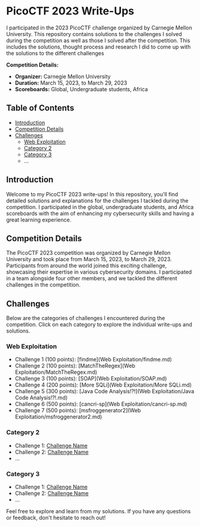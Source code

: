 # PicoCTF 2023 Write-Ups

I participated in the 2023 PicoCTF challenge organized by Carnegie Mellon University. This repository contains solutions to the challenges I solved during the competition as well as those I solved after the competition. This includes the solutions, thought process and research I did to come up with the solutions to the different challenges

**Competition Details:**
- **Organizer:** Carnegie Mellon University
- **Duration:** March 15, 2023, to March 29, 2023
- **Scoreboards:** Global, Undergraduate students, Africa

## Table of Contents

- [Introduction](#introduction)
- [Competition Details](#competition-details)
- [Challenges](#challenges)
  - [Web Exploitation](#Web-Exploitation)
  - [Category 2](#category-2)
  - [Category 3](#category-3)
  - ...

## Introduction

Welcome to my PicoCTF 2023 write-ups! In this repository, you'll find detailed solutions and explanations for the challenges I tackled during the competition. I participated in the global, undergraduate students, and Africa scoreboards with the aim of  enhancing my cybersecurity skills and having a great learning experience.

## Competition Details

The PicoCTF 2023 competition was organized by Carnegie Mellon University and took place from March 15, 2023, to March 29, 2023. Participants from around the world joined this exciting challenge, showcasing their expertise in various cybersecurity domains. I participated in a team alongside four other members, and we tackled the different challenges in the competition.

## Challenges

Below are the categories of challenges I encountered during the competition. Click on each category to explore the individual write-ups and solutions.

### Web Exploitation

- Challenge 1 (100 points): [findme](Web Exploitation/findme.md)
- Challenge 2 (100 points): [MatchTheRegex](Web Exploitation/MatchTheRegex.md)
- Challenge 3 (100 points): [SOAP](Web Exploitation/SOAP.md)
- Challenge 4 (200 points): [More SQLi](Web Exploitation/More SQLi.md)
- Challenge 5 (300 points): [Java Code Analysis!?!](Web Exploitation/Java Code Analysis!?!.md)
- Challenge 6 (500 points): [cancri-sp](Web Exploitation/cancri-sp.md)
- Challenge 7 (500 points): [msfroggenerator2](Web Exploitation/msfroggenerator2.md)

### Category 2

- Challenge 1: [Challenge Name](category2/challenge1.md)
- Challenge 2: [Challenge Name](category2/challenge2.md)
- ...

### Category 3

- Challenge 1: [Challenge Name](category3/challenge1.md)
- Challenge 2: [Challenge Name](category3/challenge2.md)
- ...

<!-- Repeat the above pattern for each challenge category -->

Feel free to explore and learn from my solutions. If you have any questions or feedback, don't hesitate to reach out!
